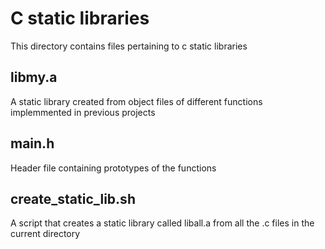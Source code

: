 # C static libraries

This directory contains files pertaining to c static libraries


## libmy.a

A static library created from object files of different functions implemmented in previous projects


## main.h

Header file containing prototypes of the functions


## create_static_lib.sh

A script that creates a static library called liball.a from all the .c files in the current directory

